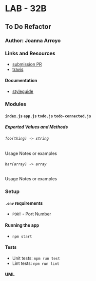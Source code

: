 # LAB - 32B

## To Do Refactor

### Author: Joanna Arroyo

### Links and Resources
* [submission PR](https://github.com/joanna-401-advanced-javascript/lab-32-todo-refactor/pull/1)
* [travis](https://travis-ci.com/joanna-401-advanced-javascript/lab-32-todo-refactor)

#### Documentation
* [styleguide](http://xyz.com) 

### Modules
#### `index.js` `app.js` `todo.js` `todo-connected.js`
##### Exported Values and Methods

###### `foo(thing) -> string`
Usage Notes or examples

###### `bar(array) -> array`
Usage Notes or examples

### Setup
#### `.env` requirements
* `PORT` - Port Number

#### Running the app
* `npm start`
  
#### Tests
* Unit tests: `npm run test`
* Lint tests: `npm run lint`

#### UML